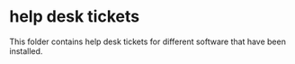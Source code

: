 # help desk tickets

This folder contains help desk tickets for different software that have been installed.
